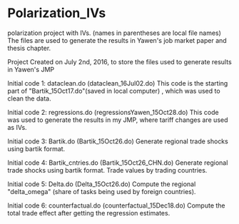 # Polarization_IVs
polarization project with IVs.
(names in parentheses are local file names)
The files are used to generate the results in Yawen's job market paper and thesis chapter.


Project Created on July 2nd, 2016, to store the files used to generate results in Yawen's JMP

Initial code 1: dataclean.do (dataclean_16Jul02.do)
This code is the starting part of "Bartik_15Oct17.do"(saved in local computer) , which was used to clean the data.

Initial code 2: regressions.do (regressionsYawen_15Oct28.do)
This code was used to generate the results in my JMP, where tariff changes are used as IVs.

Initial code 3: Bartik.do (Bartik_15Oct26.do)
Generate regional trade shocks using bartik format.

Initial code 4: Bartik_cntries.do (Bartik_15Oct26_CHN.do)
Generate regional trade shocks using bartik format. Trade values by trading countries.

Initial code 5: Delta.do (Delta_15Oct26.do)
Compute the regional "delta_omega" (share of tasks being used by foreign countries).

Initial code 6: counterfactual.do (counterfactual_15Dec18.do)
Compute the total trade effect after getting the regression estimates.
